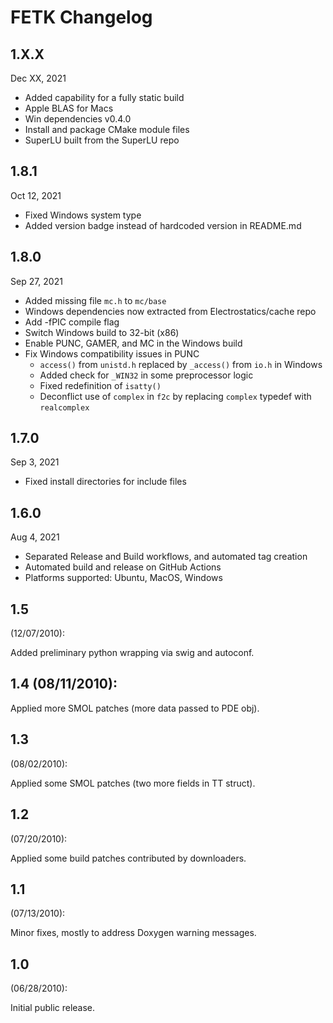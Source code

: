# FETK Changelog

## 1.X.X

Dec XX, 2021

* Added capability for a fully static build
* Apple BLAS for Macs
* Win dependencies v0.4.0
* Install and package CMake module files
* SuperLU built from the SuperLU repo

## 1.8.1

Oct 12, 2021

* Fixed Windows system type
* Added version badge instead of hardcoded version in README.md

## 1.8.0

Sep 27, 2021

* Added missing file `mc.h` to `mc/base`
* Windows dependencies now extracted from Electrostatics/cache repo
* Add -fPIC compile flag
* Switch Windows build to 32-bit (x86)
* Enable PUNC, GAMER, and MC in the Windows build
* Fix Windows compatibility issues in PUNC
    * `access()` from `unistd.h` replaced by `_access()` from `io.h` in Windows
    * Added check for `_WIN32` in some preprocessor logic
    * Fixed redefinition of `isatty()`
    * Deconflict use of `complex` in `f2c` by replacing `complex` typedef with `realcomplex`

## 1.7.0

Sep 3, 2021

* Fixed install directories for include files

## 1.6.0

Aug 4, 2021

* Separated Release and Build workflows, and automated tag creation
* Automated build and release on GitHub Actions
* Platforms supported: Ubuntu, MacOS, Windows

## 1.5
 (12/07/2010): 

Added preliminary python wrapping via swig and autoconf.

## 1.4 (08/11/2010): 

Applied more SMOL patches (more data passed to PDE obj).

## 1.3
 (08/02/2010): 

Applied some SMOL patches (two more fields in TT struct).

## 1.2
 (07/20/2010): 

Applied some build patches contributed by downloaders.

## 1.1 
(07/13/2010): 

Minor fixes, mostly to address Doxygen warning messages.

## 1.0 
(06/28/2010): 

Initial public release.

